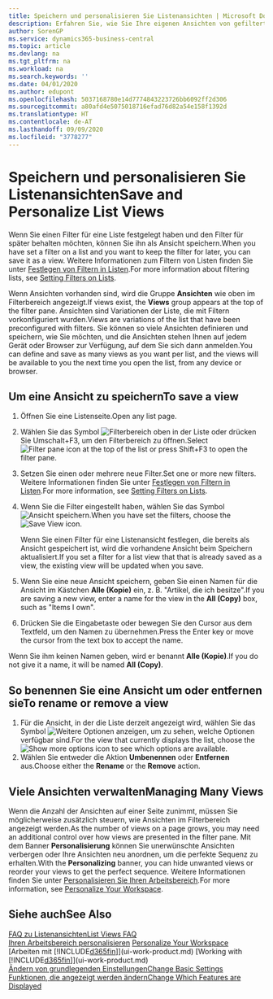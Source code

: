 ```yaml
---
title: Speichern und personalisieren Sie Listenansichten | Microsoft Docs
description: Erfahren Sie, wie Sie Ihre eigenen Ansichten von gefilterten Listen erstellen.
author: SorenGP
ms.service: dynamics365-business-central
ms.topic: article
ms.devlang: na
ms.tgt_pltfrm: na
ms.workload: na
ms.search.keywords: ''
ms.date: 04/01/2020
ms.author: edupont
ms.openlocfilehash: 5037168780e14d7774843223726bb6092ff2d306
ms.sourcegitcommit: a80afd4e5075018716efad76d82a54e158f1392d
ms.translationtype: HT
ms.contentlocale: de-AT
ms.lasthandoff: 09/09/2020
ms.locfileid: "3778277"
---
```

# <a name="save-and-personalize-list-views"></a><span data-ttu-id="cfe73-103">Speichern und personalisieren Sie Listenansichten</span><span class="sxs-lookup"><span data-stu-id="cfe73-103">Save and Personalize List Views</span></span>
<span data-ttu-id="cfe73-104">Wenn Sie einen Filter für eine Liste festgelegt haben und den Filter für später behalten möchten, können Sie ihn als Ansicht speichern.</span><span class="sxs-lookup"><span data-stu-id="cfe73-104">When you have set a filter on a list and you want to keep the filter for later, you can save it as a view.</span></span> <span data-ttu-id="cfe73-105">Weitere Informationen zum Filtern von Listen finden Sie unter [Festlegen von Filtern in Listen](ui-enter-criteria-filters.md#setting-filters-on-lists).</span><span class="sxs-lookup"><span data-stu-id="cfe73-105">For more information about filtering lists, see [Setting Filters on Lists](ui-enter-criteria-filters.md#setting-filters-on-lists).</span></span>

<span data-ttu-id="cfe73-106">Wenn Ansichten vorhanden sind, wird die Gruppe **Ansichten** wie oben im Filterbereich angezeigt.</span><span class="sxs-lookup"><span data-stu-id="cfe73-106">If views exist, the **Views** group appears at the top of the filter pane.</span></span> <span data-ttu-id="cfe73-107">Ansichten sind Variationen der Liste, die mit Filtern vorkonfiguriert wurden.</span><span class="sxs-lookup"><span data-stu-id="cfe73-107">Views are variations of the list that have been preconfigured with filters.</span></span> <span data-ttu-id="cfe73-108">Sie können so viele Ansichten definieren und speichern, wie Sie möchten, und die Ansichten stehen Ihnen auf jedem Gerät oder Browser zur Verfügung, auf dem Sie sich dann anmelden.</span><span class="sxs-lookup"><span data-stu-id="cfe73-108">You can define and save as many views as you want per list, and the views will be available to you the next time you open the list, from any device or browser.</span></span>

## <a name="to-save-a-view"></a><span data-ttu-id="cfe73-109">Um eine Ansicht zu speichern</span><span class="sxs-lookup"><span data-stu-id="cfe73-109">To save a view</span></span>
1. <span data-ttu-id="cfe73-110">Öffnen Sie eine Listenseite.</span><span class="sxs-lookup"><span data-stu-id="cfe73-110">Open any list page.</span></span>
2. <span data-ttu-id="cfe73-111">Wählen Sie das Symbol ![Filterbereich](media/open-filter-pane-icon.png "Filterbereichssymbol") oben in der Liste oder drücken Sie Umschalt+F3, um den Filterbereich zu öffnen.</span><span class="sxs-lookup"><span data-stu-id="cfe73-111">Select ![Filter pane icon](media/open-filter-pane-icon.png "Filter pane icon") at the top of the list or press Shift+F3 to open the filter pane.</span></span>
3. <span data-ttu-id="cfe73-112">Setzen Sie einen oder mehrere neue Filter.</span><span class="sxs-lookup"><span data-stu-id="cfe73-112">Set one or more new filters.</span></span> <span data-ttu-id="cfe73-113">Weitere Informationen finden Sie unter [Festlegen von Filtern in Listen](ui-enter-criteria-filters.md#setting-filters-on-lists).</span><span class="sxs-lookup"><span data-stu-id="cfe73-113">For more information, see [Setting Filters on Lists](ui-enter-criteria-filters.md#setting-filters-on-lists).</span></span>
4. <span data-ttu-id="cfe73-114">Wenn Sie die Filter eingestellt haben, wählen Sie das Symbol ![Ansicht speichern](media/save_view_icon.png "Ansicht speichern").</span><span class="sxs-lookup"><span data-stu-id="cfe73-114">When you have set the filters, choose the ![Save View](media/save_view_icon.png "Save View") icon.</span></span>

    <span data-ttu-id="cfe73-115">Wenn Sie einen Filter für eine Listenansicht festlegen, die bereits als Ansicht gespeichert ist, wird die vorhandene Ansicht beim Speichern aktualisiert.</span><span class="sxs-lookup"><span data-stu-id="cfe73-115">If you set a filter for a list view that that is already saved as a view, the existing view will be updated when you save.</span></span>
5. <span data-ttu-id="cfe73-116">Wenn Sie eine neue Ansicht speichern, geben Sie einen Namen für die Ansicht im Kästchen **Alle (Kopie)** ein, z. B. "Artikel, die ich besitze".</span><span class="sxs-lookup"><span data-stu-id="cfe73-116">If you are saving a new view, enter a name for the view in the **All (Copy)** box, such as "Items I own".</span></span>
6. <span data-ttu-id="cfe73-117">Drücken Sie die Eingabetaste oder bewegen Sie den Cursor aus dem Textfeld, um den Namen zu übernehmen.</span><span class="sxs-lookup"><span data-stu-id="cfe73-117">Press the Enter key or move the cursor from the text box to accept the name.</span></span>

<span data-ttu-id="cfe73-118">Wenn Sie ihm keinen Namen geben, wird er benannt **Alle (Kopie)**.</span><span class="sxs-lookup"><span data-stu-id="cfe73-118">If you do not give it a name, it will be named **All (Copy)**.</span></span>

## <a name="to-rename-or-remove-a-view"></a><span data-ttu-id="cfe73-119">So benennen Sie eine Ansicht um oder entfernen sie</span><span class="sxs-lookup"><span data-stu-id="cfe73-119">To rename or remove a view</span></span>
1. <span data-ttu-id="cfe73-120">Für die Ansicht, in der die Liste derzeit angezeigt wird, wählen Sie das Symbol ![Weitere Optionen anzeigen](media/show-more-options-icon.png "Weitere Optionen anzeigen"), um zu sehen, welche Optionen verfügbar sind.</span><span class="sxs-lookup"><span data-stu-id="cfe73-120">For the view that currently displays the list, choose the ![Show more options](media/show-more-options-icon.png "Show more options") icon to see which options are available.</span></span>
2. <span data-ttu-id="cfe73-121">Wählen Sie entweder die Aktion **Umbenennen** oder **Entfernen** aus.</span><span class="sxs-lookup"><span data-stu-id="cfe73-121">Choose either the **Rename** or the **Remove** action.</span></span>

## <a name="managing-many-views"></a><span data-ttu-id="cfe73-122">Viele Ansichten verwalten</span><span class="sxs-lookup"><span data-stu-id="cfe73-122">Managing Many Views</span></span>
<span data-ttu-id="cfe73-123">Wenn die Anzahl der Ansichten auf einer Seite zunimmt, müssen Sie möglicherweise zusätzlich steuern, wie Ansichten im Filterbereich angezeigt werden.</span><span class="sxs-lookup"><span data-stu-id="cfe73-123">As the number of views on a page grows, you may need an additional control over how views are presented in the filter pane.</span></span> <span data-ttu-id="cfe73-124">Mit dem Banner **Personalisierung** können Sie unerwünschte Ansichten verbergen oder Ihre Ansichten neu anordnen, um die perfekte Sequenz zu erhalten.</span><span class="sxs-lookup"><span data-stu-id="cfe73-124">With the **Personalizing** banner, you can hide unwanted views or reorder your views to get the perfect sequence.</span></span> <span data-ttu-id="cfe73-125">Weitere Informationen finden Sie unter [Personalisieren Sie Ihren Arbeitsbereich](ui-personalization-user.md).</span><span class="sxs-lookup"><span data-stu-id="cfe73-125">For more information, see [Personalize Your Workspace](ui-personalization-user.md).</span></span>

## <a name="see-also"></a><span data-ttu-id="cfe73-126">Siehe auch</span><span class="sxs-lookup"><span data-stu-id="cfe73-126">See Also</span></span>
[<span data-ttu-id="cfe73-127">FAQ zu Listenansichten</span><span class="sxs-lookup"><span data-stu-id="cfe73-127">List Views FAQ</span></span>](ui-views-faq.md)  
<span data-ttu-id="cfe73-128">[Ihren Arbeitsbereich personalisieren](ui-personalization-user.md)  </span><span class="sxs-lookup"><span data-stu-id="cfe73-128">[Personalize Your Workspace](ui-personalization-user.md)  </span></span>  
<span data-ttu-id="cfe73-129">[Arbeiten mit [!INCLUDE[d365fin](includes/d365fin_md.md)]](ui-work-product.md)  </span><span class="sxs-lookup"><span data-stu-id="cfe73-129">[Working with [!INCLUDE[d365fin](includes/d365fin_md.md)]](ui-work-product.md)  </span></span>  
[<span data-ttu-id="cfe73-130">Ändern von grundlegenden Einstellungen</span><span class="sxs-lookup"><span data-stu-id="cfe73-130">Change Basic Settings</span></span>](ui-change-basic-settings.md)  
[<span data-ttu-id="cfe73-131">Funktionen, die angezeigt werden ändern</span><span class="sxs-lookup"><span data-stu-id="cfe73-131">Change Which Features are Displayed</span></span>](ui-experiences.md)  
